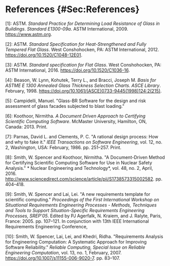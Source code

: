 # References {#Sec:References}

<div id="astm2009"></div>

[1]: ASTM. *Standard Practice for Determining Load Resistance of Glass in Buildings*. *Standard E1300-09a*. ASTM International, 2009. <https://www.astm.org>.

<div id="astm2012"></div>

[2]: ASTM. *Standard Specification for Heat-Strengthened and Fully Tempered Flat Glass*. West Conshohocken, PA: ASTM International, 2012. <https://doi.org/10.1520/C1048-12E01>.

<div id="astm2016"></div>

[3]: ASTM. *Standard specification for Flat Glass*. West Conshohocken, PA: ASTM International, 2016. <https://doi.org/10.1520/C1036-16>.

<div id="beasonEtAl1998"></div>

[4]: Beason, W. Lynn, Kohutek, Terry L., and Bracci, Joseph M. *Basis for ASTME E 1300 Annealed Glass Thickness Selection Charts*. *ASCE Library*. February, 1998. <https://doi.org/10.1061/(ASCE)0733-9445(1998)124:2(215)>.

<div id="campidelli"></div>

[5]: Campidelli, Manuel. "Glass-BR Software for the design and risk assessment of glass facades subjected to blast loading."

<div id="koothoor2013"></div>

[6]: Koothoor, Nirmitha. *A Document Driven Approach to Certifying Scientific Computing Software*. McMaster University, Hamilton, ON, Canada: 2013. Print.

<div id="parnasClements1986"></div>

[7]: Parnas, David L. and Clements, P. C. "A rational design process: How and why to fake it." *IEEE Transactions on Software Engineering*, vol. 12, no. 2, Washington, USA: February, 1986. pp. 251&ndash;257. Print.

<div id="smithKoothoor2016"></div>

[8]: Smith, W. Spencer and Koothoor, Nirmitha. "A Document-Driven Method for Certifying Scientific Computing Software for Use in Nuclear Safety Analysis." * Nuclear Engineering and Technology*, vol. 48, no. 2, April, 2016. <http://www.sciencedirect.com/science/article/pii/S1738573315002582>. pp. 404&ndash;418.

<div id="smithLai2005"></div>

[9]: Smith, W. Spencer and Lai, Lei. "A new requirements template for scientific computing." *Proceedings of the First International Workshop on Situational Requirements Engineering Processes - Methods, Techniques and Tools to Support Situation-Specific Requirements Engineering Processes, SREP'05*. Edited by PJ Agerfalk, N. Kraiem, and J. Ralyte, Paris, France: 2005. pp. 107&ndash;121. In conjunction with 13th IEEE International Requirements Engineering Conference,

<div id="smithEtAl2007"></div>

[10]: Smith, W. Spencer, Lai, Lei, and Khedri, Ridha. "Requirements Analysis for Engineering Computation: A Systematic Approach for Improving Software Reliability." *Reliable Computing, Special Issue on Reliable Engineering Computation*, vol. 13, no. 1, February, 2007. <https://doi.org/10.1007/s11155-006-9020-7>. pp. 83&ndash;107.
